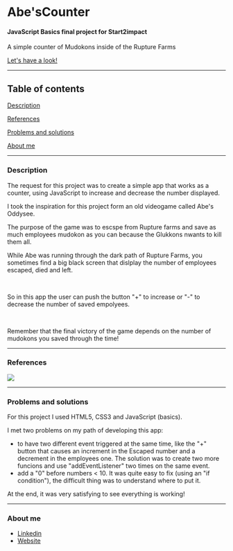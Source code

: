 # Abe'sCounter

<h4>JavaScript Basics final project for Start2impact</h4>
<p>A simple counter of Mudokons inside of the Rupture Farms</p>
<a href="https://abes-counter.netlify.app" target="_blank">Let's have a look!</a>
<hr>
<h2><strong>Table of contents</strong></h2>
<p><a href="#description">Description</a></p>
<p><a href="#ref">References</a></p>
<p><a href="#prob">Problems and solutions</a></p>
<p><a href="#about">About me</a></p>
<hr>

<h3><a name="description">Description</a></h3>
<p>The request for this project was to create a simple app that works as a counter, using JavaScript to increase and decrease the number displayed.</p>
<p>I took the inspiration for this project form an old videogame called Abe's Oddysee.</p>
<p>The purpose of the game was to escspe from Rupture farms and save as much employees mudokon as you can because the Glukkons nwants to kill them all.</p>
<p>While Abe was running through the dark path of Rupture Farms, 
   you sometimes find a big black screen that dislplay the number of employees escaped, died and left.</p>
<br>
<p>So in this app the user can push the button "+" to increase or "-" to decrease the number of saved empolyees.</p>
<br>
<p>Remember that the final victory of the game depends on the number of mudokons you saved through the time!</p>

<hr>
<h3><a name="ref">References</a></h3>

<img src="https://user-images.githubusercontent.com/94831498/160344237-721da859-5989-45d3-bc28-6f9b75e50f46.png">

<hr>
<h3><a name="prob">Problems and solutions</a></h3>
<p>For this project I used HTML5, CSS3 and JavaScript (basics).</p>
<p>I met two problems on my path of developing this app:</p>
<ul>
  <li>to have two different event triggered at the same time, like the "+" button that causes an increment in the Escaped number
    and a decrement in the employees one.
    The solution was to create two more funcions and use "addEventListener" two times on the same event.
  <li>add a "0" before numbers < 10. It was quite easy to fix (using an "if condition"), 
                                    the difficult thing was to understand where to put it.</li>
</ul>
<p>At the end, it was very satisfying to see everything is working!</p>
<hr>
<h3><a name="about">About me</a></h3>
<ul>
   <li><a href="https://www.linkedin.com/in/claudiacavalleri/" target="_blank">Linkedin</a></li>
   <li><a href="https://claudiacavalleri.github.io" target="_blank">Website</a></li>
</ul>
